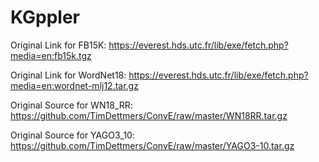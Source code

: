 # KGppler

Original Link for FB15K: https://everest.hds.utc.fr/lib/exe/fetch.php?media=en:fb15k.tgz

Original Link for WordNet18: https://everest.hds.utc.fr/lib/exe/fetch.php?media=en:wordnet-mlj12.tar.gz

Original Source for WN18_RR: https://github.com/TimDettmers/ConvE/raw/master/WN18RR.tar.gz

Original Source for YAGO3_10: https://github.com/TimDettmers/ConvE/raw/master/YAGO3-10.tar.gz
